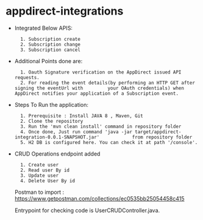 # appdirect-integrations

- Integrated Below APIS:

        1. Subscription create
        2. Subscription change
        3. Subscription cancel

- Additional Points done are:

        1. Oauth Signature verification on the AppDirect issued API requests.
        2. For reading the event details(by performing an HTTP GET after signing the eventUrl with         your OAuth credentials) when AppDirect notifies your application of a Subscription event.

- Steps To Run the application:

        1. Prerequisite : Install JAVA 8 , Maven, Git
        2. Clone the repository
        3. Run the 'mvn clean install' command in repository folder
        4. Once done, Just run command 'java -jar target/appdirect-integration-0.0.1-SNAPSHOT.jar'            from repository folder
        5. H2 DB is configured here. You can check it at path '/console'.
        
- CRUD Operations endpoint added

		1. Create user
        2. Read user By id
        3. Update user
        4. Delete User By id
        
  Postman to import : https://www.getpostman.com/collections/ec0535bb25054458c415
  
  Entrypoint for checking code is UserCRUDController.java.
        
        

